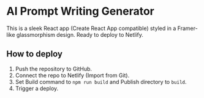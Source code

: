 # AI Prompt Writing Generator

This is a sleek React app (Create React App compatible) styled in a Framer-like glassmorphism design. Ready to deploy to Netlify.

## How to deploy

1. Push the repository to GitHub.
2. Connect the repo to Netlify (Import from Git).
3. Set Build command to `npm run build` and Publish directory to `build`.
4. Trigger a deploy.

